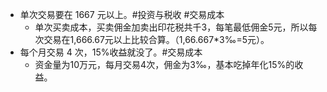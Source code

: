 - 单次交易要在 1667 元以上。#投资与税收 #交易成本
	- 单次买卖成本，买卖佣金加卖出印花税共千3，每笔最低佣金5元，所以每次交易在1,666.67元以上比较合算。（1,66.667*3‰=5元）。
- 每个月交易 4 次，15%收益就没了。#交易成本
	- 资金量为10万元，每月交易4次，佣金为3‰，基本吃掉年化15%的收益。